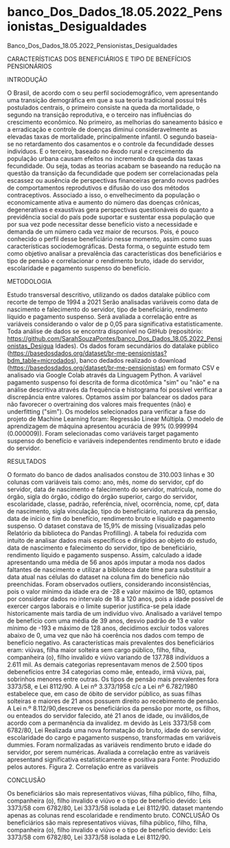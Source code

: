 # banco_Dos_Dados_18.05.2022_Pensionistas_Desigualdades
Banco_Dos_Dados_18.05.2022_Pensionistas_Desigualdades

CARACTERÍSTICAS DOS BENEFICIÁRIOS E TIPO DE BENEFÍCIOS
PENSIONÁRIOS

INTRODUÇÃO


O Brasil, de acordo com o seu perfil sociodemográfico, vem apresentando uma
transição demográfica em que a sua teoria tradicional possui três postulados centrais, o
primeiro consiste na queda da mortalidade, o segundo na transição reprodutiva, e o terceiro
nas influências do crescimento econômico. No primeiro, as melhorias do saneamento básico e
a erradicação e controle de doenças diminui consideravelmente as elevadas taxas de
mortalidade, principalmente infantil. O segundo baseia-se no retardamento dos casamentos e
o controle da fecundidade desses indivíduos. E o terceiro, baseado no êxodo rural e
crescimento da população urbana causam efeitos no incremento da queda das taxas
fecundidade.
Ou seja, todas as teorias acabam se baseando na redução na questão da transição da
fecundidade que podem ser correlacionadas pela escassez ou ausência de perspectivas
financeiras gerando novos padrões de comportamentos reprodutivos e difusão do uso dos
métodos contraceptivos. Associado a isso, o envelhecimento da população o economicamente
ativa e aumento do número das doenças crônicas, degenerativas e exaustivas gera
perspectivas questionáveis do quanto a previdência social do país pode suportar e sustentar
essa população que por sua vez pode necessitar desse benefício visto a necessidade e
demanda de um número cada vez maior de recursos.
Pois, é pouco conhecido o perfil desse beneficiário nesse momento, assim como suas
características sociodemográficas. Desta forma, o seguinte estudo tem como objetivo analisar
a prevalência das características dos beneficiários e tipo de pensão e correlacionar o
rendimento bruto, idade do servidor, escolaridade e pagamento suspenso do benefício.

METODOLOGIA

Estudo transversal descritivo, utilizando os dados datalake público com recorte de
tempo de 1994 a 2021 Serão analisadas variáveis como data de nascimento e falecimento do
servidor, tipo de beneficiário, rendimento líquido e pagamento suspenso. Será avaliada a
correlação entre as variáveis considerando o valor de p 0,05 para significativa
estatisticamente.
Toda análise de dados se encontra disponível no GitHub (repositório:
https://github.com/SarahSouzaPontes/banco_Dos_Dados_18.05.2022_Pensionistas_Desigua
ldades). Os dados foram secundários do datalake público
(https://basedosdados.org/dataset/br-me-pensionistas?bdm_table=microdados), banco dedados realizado o download (https://basedosdados.org/dataset/br-me-pensionistas) em
formato CSV e analisado via Google Colab através da Linguagem Python.
A variável pagamento suspenso foi descrita de forma dicotômica "sim" ou "não" e na
análise descritiva através da frequência e histograma foi possível verificar a discrepância
entre valores. Optamos assim por balancear os dados para não favorecer o overtraining dos
valores mais frequentes (não) e underfitting ("sim").
Os modelos selecionados para verificar a fase do projeto de Machine Learning foram:
Regressão Linear Múltipla. O modelo de aprendizagem de máquina apresentou acurácia de
99% (0.999994 (0.000009)). Foram selecionadas como variáveis target pagamento suspenso
do benefício e variáveis independentes rendimento bruto e idade do servidor.

RESULTADOS

O formato do banco de dados analisados constou de 310.003 linhas e 30 colunas com
variáveis tais como: ano, mês, nome do servidor, cpf do servidor, data de nascimento e
falecimento do servidor, matrícula, nome do órgão, sigla do órgão, código do órgão
superior, cargo do servidor, escolaridade, classe, padrão, referência, nível, ocorrência,
nome, cpf, data de nascimento, sigla vinculação, tipo do beneficiário, natureza da pensão,
data de início e fim do benefício, rendimento bruto e líquido e pagamento suspenso. O
dataset constava de 15,9% de missing (visualizadas pelo Relatório da biblioteca do Pandas
Profilling).
A tabela foi reduzida com intuito de analisar dados mais específicos e dirigidos ao
objeto do estudo, data de nascimento e falecimento do servidor, tipo de beneficiário,
rendimento líquido e pagamento suspenso. Assim, calculado a idade apresentando uma média
de 56 anos após imputar a moda nos dados faltantes de nascimento e utilizar a biblioteca date
time para substituir a data atual nas células do dataset na coluna fim do benefício não
preenchidas. Foram observados outliers, considerando inconsistências, pois o valor mínimo
da idade era de -28 e valor máximo de 180, optamos por considerar dados no intervalo de 18
a 120 anos, pois a idade possível de exercer cargos laborais e o limite superior justifica-se
pela idade historicamente mais tardia de um indivíduo vivo.
Analisado a variável tempo de benefício com uma média de 39 anos, desvio padrão
de 13 e valor mínimo de -193 e máximo de 128 anos, decidimos excluir todos valores abaixo
de 0, uma vez que não há coerência nos dados com tempo de benefício negativo. As
características mais prevalentes dos beneficiários eram: viúvas, filha maior solteira sem
cargo público, filho, filha, companheira (o), filho invalido e viúvo variando de 137.788
indivíduos a 2.611 mil. As demais categorias representavam menos de 2.500 tipos debenefícios entre 34 categorias como mãe, enteado, irmã viúva, pai, sobrinhos menores entre
outras.
Os tipos de pensão mais prevalentes fora
3373/58, e Lei 8112/90.
A Lei nº 3.373/1958 c/c a Lei nº 6.782/1980 estabelece que, em caso de óbito de
servidor público, as suas filhas solteiras e maiores de 21 anos possuem direito ao recebimento
de pensão. A Lei n.º 8.112/90,descreve os beneficiários da pensão por morte, os filhos, ou
enteados do servidor falecido, até 21 anos de idade, ou inválidos,de acordo com a
permanência da invalidez.
m devido às Leis 3373/58 com 6782/80, Lei
Realizada uma nova formatação do
bruto, idade do servidor, escolaridade do cargo e pagamento suspenso, transformadas em
variáveis dummies. Foram normalizadas as variáveis rendimento bruto e idade do servidor,
por serem numéricas. Avaliada a correlação entre as variáveis apresentand
significativa estatisticamente e positiva para
Fonte: Produzido pelos autores.
Figura 2. Correlação entre as variáveis

CONCLUSÃO

Os beneficiários são mais representativos viúvas, filha
público, filho, filha, companheira (o), filho invalido e viúvo e o tipo de benefício devido: Leis
3373/58 com 6782/80, Lei 3373/58 isolada e Lei 8112/90.
dataset mantendo apenas as colunas rend
escolaridade e rendimento bruto.
CONCLUSÃO
Os beneficiários são mais representativos viúvas, filha
público, filho, filha, companheira (o), filho invalido e viúvo e o tipo de benefício devido: Leis
3373/58 com 6782/80, Lei 3373/58 isolada e Lei 8112/90.

